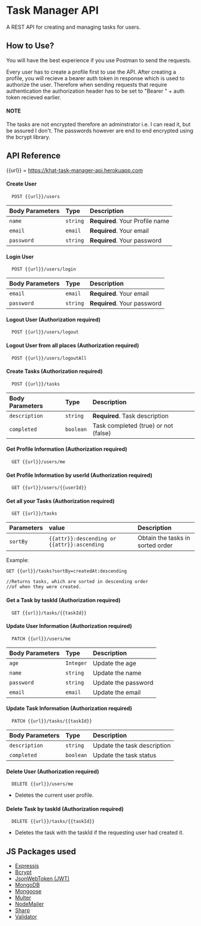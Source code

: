 
# Task Manager API

A REST API for creating and managing tasks for users.


## How to Use?

You will have the best experience if you use Postman to send the requests.

Every user has to create a profile first to use the API. After creating a profile, you will recieve a bearer auth token in response which is used to authorize the user. Therefore when sending requests that require authentication the authorization header has to be set to 
"Bearer " + auth token recieved earlier.

#### NOTE
The tasks are not encrypted therefore an adminstrator i.e. I can read it, but be assured I don't.
The passwords however are end to end encrypted using the bcrypt library.


## API Reference

{{url}} = https://khat-task-manager-api.herokuapp.com


#### Create User

```
  POST {{url}}/users
```

| Body Parameters | Type     | Description                |
| :-------- | :------- | :------------------------- |
| `name` | `string` | **Required**. Your Profile name |
| `email` | `email` | **Required**. Your email |
| `password` | `string` | **Required**. Your password |


#### Login User

```
  POST {{url}}/users/login
```

| Body Parameters | Type     | Description                |
| :-------- | :------- | :------------------------- |
| `email` | `email` | **Required**. Your email |
| `password` | `string` | **Required**. Your password |


#### Logout User (Authorization required)

```
  POST {{url}}/users/logout
```


#### Logout User from all places (Authorization required)

```
  POST {{url}}/users/logoutAll
```


#### Create Tasks (Authorization required)

```
  POST {{url}}/tasks
```

| Body Parameters | Type     | Description                |
| :-------- | :------- | :------------------------- |
| `description` | `string` | **Required**. Task description |
| `completed` | `boolean` | Task completed (true) or not (false) |


#### Get Profile Information (Authorization required)

```
  GET {{url}}/users/me
```


#### Get Profile Information by userId (Authorization required)

```
  GET {{url}}/users/{{userId}}
```


#### Get all your Tasks (Authorization required)

```
  GET {{url}}/tasks
```

| Parameters | value     | Description                |
| :-------- | :------- | :------------------------- |
| `sortBy` | `{{attr}}:descending or {{attr}}:ascending` | Obtain the tasks in sorted order |

Example: 
    
    GET {{url}}/tasks?sortBy=createdAt:descending
    
    //Returns tasks, which are sorted in descending order
    //of when they were created.


#### Get a Task by taskId (Authorization required)

```
  GET {{url}}/tasks/{{taskId}}
```


#### Update User Information (Authorization required)

```
  PATCH {{url}}/users/me
```

| Body Parameters | Type     | Description                |
| :-------- | :------- | :------------------------- |
| `age` | `Integer` | Update the age |
| `name` | `string` | Update the name |
| `password` | `string` | Update the password |
| `email` | `email` | Update the email |


#### Update Task Information (Authorization required)

```
  PATCH {{url}}/tasks/{{taskId}}
```

| Body Parameters | Type     | Description                |
| :-------- | :------- | :------------------------- |
| `description` | `string` | Update the task description |
| `completed` | `boolean` | Update the task status |


#### Delete User (Authorization required)

```
  DELETE {{url}}/users/me
```
- Deletes the current user profile.


#### Delete Task by taskId (Authorization required)

```
  DELETE {{url}}/tasks/{{taskId}}
```
- Deletes the task with the taskId if the requesting user had created it.



## JS Packages used

 - [Expressjs](https://expressjs.com/)
 - [Bcrypt](https://www.npmjs.com/package/bcrypt)
 - [JsonWebToken (JWT)](https://www.npmjs.com/package/jsonwebtoken)
 - [MongoDB](https://www.npmjs.com/package/mongodb)
 - [Mongoose](https://www.npmjs.com/package/mongoose)
 - [Multer](https://www.npmjs.com/package/multer)
 - [NodeMailer](https://www.npmjs.com/package/nodemailer)
 - [Sharp](https://www.npmjs.com/package/sharp)
 - [Validator](https://www.npmjs.com/package/validator)
